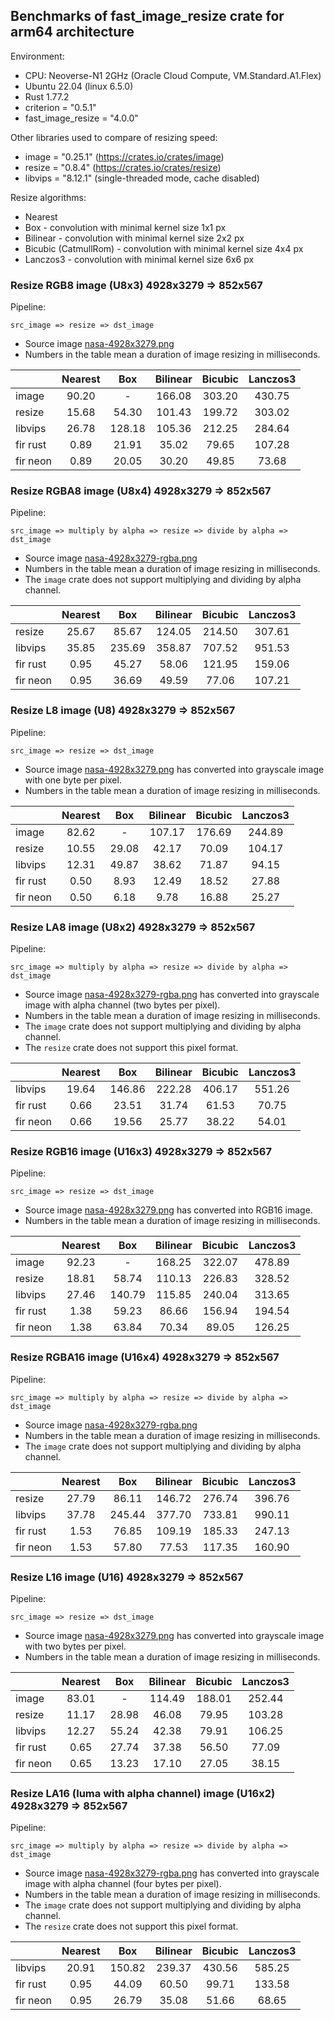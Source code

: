 <!-- introduction start -->

## Benchmarks of fast_image_resize crate for arm64 architecture

Environment:

- CPU: Neoverse-N1 2GHz (Oracle Cloud Compute, VM.Standard.A1.Flex)
- Ubuntu 22.04 (linux 6.5.0)
- Rust 1.77.2
- criterion = "0.5.1"
- fast_image_resize = "4.0.0"

Other libraries used to compare of resizing speed:

- image = "0.25.1" (<https://crates.io/crates/image>)
- resize = "0.8.4" (<https://crates.io/crates/resize>)
- libvips = "8.12.1" (single-threaded mode, cache disabled)

Resize algorithms:

- Nearest
- Box - convolution with minimal kernel size 1x1 px
- Bilinear - convolution with minimal kernel size 2x2 px
- Bicubic (CatmullRom) - convolution with minimal kernel size 4x4 px
- Lanczos3 - convolution with minimal kernel size 6x6 px

<!-- introduction end -->

<!-- bench_compare_rgb start -->

### Resize RGB8 image (U8x3) 4928x3279 => 852x567

Pipeline:

`src_image => resize => dst_image`

- Source image [nasa-4928x3279.png](https://github.com/Cykooz/fast_image_resize/blob/main/data/nasa-4928x3279.png)
- Numbers in the table mean a duration of image resizing in milliseconds.

|          | Nearest |  Box   | Bilinear | Bicubic | Lanczos3 |
|----------|:-------:|:------:|:--------:|:-------:|:--------:|
| image    |  90.20  |   -    |  166.08  | 303.20  |  430.75  |
| resize   |  15.68  | 54.30  |  101.43  | 199.72  |  303.02  |
| libvips  |  26.78  | 128.18 |  105.36  | 212.25  |  284.64  |
| fir rust |  0.89   | 21.91  |  35.02   |  79.65  |  107.28  |
| fir neon |  0.89   | 20.05  |  30.20   |  49.85  |  73.68   |

<!-- bench_compare_rgb end -->

<!-- bench_compare_rgba start -->

### Resize RGBA8 image (U8x4) 4928x3279 => 852x567

Pipeline:

`src_image => multiply by alpha => resize => divide by alpha => dst_image`

- Source image
  [nasa-4928x3279-rgba.png](https://github.com/Cykooz/fast_image_resize/blob/main/data/nasa-4928x3279-rgba.png)
- Numbers in the table mean a duration of image resizing in milliseconds.
- The `image` crate does not support multiplying and dividing by alpha channel.

|          | Nearest |  Box   | Bilinear | Bicubic | Lanczos3 |
|----------|:-------:|:------:|:--------:|:-------:|:--------:|
| resize   |  25.67  | 85.67  |  124.05  | 214.50  |  307.61  |
| libvips  |  35.85  | 235.69 |  358.87  | 707.52  |  951.53  |
| fir rust |  0.95   | 45.27  |  58.06   | 121.95  |  159.06  |
| fir neon |  0.95   | 36.69  |  49.59   |  77.06  |  107.21  |

<!-- bench_compare_rgba end -->

<!-- bench_compare_l start -->

### Resize L8 image (U8) 4928x3279 => 852x567

Pipeline:

`src_image => resize => dst_image`

- Source image [nasa-4928x3279.png](https://github.com/Cykooz/fast_image_resize/blob/main/data/nasa-4928x3279.png)
  has converted into grayscale image with one byte per pixel.
- Numbers in the table mean a duration of image resizing in milliseconds.

|          | Nearest |  Box  | Bilinear | Bicubic | Lanczos3 |
|----------|:-------:|:-----:|:--------:|:-------:|:--------:|
| image    |  82.62  |   -   |  107.17  | 176.69  |  244.89  |
| resize   |  10.55  | 29.08 |  42.17   |  70.09  |  104.17  |
| libvips  |  12.31  | 49.87 |  38.62   |  71.87  |  94.15   |
| fir rust |  0.50   | 8.93  |  12.49   |  18.52  |  27.88   |
| fir neon |  0.50   | 6.18  |   9.78   |  16.88  |  25.27   |

<!-- bench_compare_l end -->

<!-- bench_compare_la start -->

### Resize LA8 image (U8x2) 4928x3279 => 852x567

Pipeline:

`src_image => multiply by alpha => resize => divide by alpha => dst_image`

- Source image
  [nasa-4928x3279-rgba.png](https://github.com/Cykooz/fast_image_resize/blob/main/data/nasa-4928x3279-rgba.png)
  has converted into grayscale image with alpha channel (two bytes per pixel).
- Numbers in the table mean a duration of image resizing in milliseconds.
- The `image` crate does not support multiplying and dividing by alpha channel.
- The `resize` crate does not support this pixel format.

|          | Nearest |  Box   | Bilinear | Bicubic | Lanczos3 |
|----------|:-------:|:------:|:--------:|:-------:|:--------:|
| libvips  |  19.64  | 146.86 |  222.28  | 406.17  |  551.26  |
| fir rust |  0.66   | 23.51  |  31.74   |  61.53  |  70.75   |
| fir neon |  0.66   | 19.56  |  25.77   |  38.22  |  54.01   |

<!-- bench_compare_la end -->

<!-- bench_compare_rgb16 start -->

### Resize RGB16 image (U16x3) 4928x3279 => 852x567

Pipeline:

`src_image => resize => dst_image`

- Source image [nasa-4928x3279.png](https://github.com/Cykooz/fast_image_resize/blob/main/data/nasa-4928x3279.png)
  has converted into RGB16 image.
- Numbers in the table mean a duration of image resizing in milliseconds.

|          | Nearest |  Box   | Bilinear | Bicubic | Lanczos3 |
|----------|:-------:|:------:|:--------:|:-------:|:--------:|
| image    |  92.23  |   -    |  168.25  | 322.07  |  478.89  |
| resize   |  18.81  | 58.74  |  110.13  | 226.83  |  328.52  |
| libvips  |  27.46  | 140.79 |  115.85  | 240.04  |  313.65  |
| fir rust |  1.38   | 59.23  |  86.66   | 156.94  |  194.54  |
| fir neon |  1.38   | 63.84  |  70.34   |  89.05  |  126.25  |

<!-- bench_compare_rgb16 end -->

<!-- bench_compare_rgba16 start -->

### Resize RGBA16 image (U16x4) 4928x3279 => 852x567

Pipeline:

`src_image => multiply by alpha => resize => divide by alpha => dst_image`

- Source image
  [nasa-4928x3279-rgba.png](https://github.com/Cykooz/fast_image_resize/blob/main/data/nasa-4928x3279-rgba.png)
- Numbers in the table mean a duration of image resizing in milliseconds.
- The `image` crate does not support multiplying and dividing by alpha channel.

|          | Nearest |  Box   | Bilinear | Bicubic | Lanczos3 |
|----------|:-------:|:------:|:--------:|:-------:|:--------:|
| resize   |  27.79  | 86.11  |  146.72  | 276.74  |  396.76  |
| libvips  |  37.78  | 245.44 |  377.70  | 733.81  |  990.11  |
| fir rust |  1.53   | 76.85  |  109.19  | 185.33  |  247.13  |
| fir neon |  1.53   | 57.80  |  77.53   | 117.35  |  160.90  |

<!-- bench_compare_rgba16 end -->

<!-- bench_compare_l16 start -->

### Resize L16 image (U16) 4928x3279 => 852x567

Pipeline:

`src_image => resize => dst_image`

- Source image [nasa-4928x3279.png](https://github.com/Cykooz/fast_image_resize/blob/main/data/nasa-4928x3279.png)
  has converted into grayscale image with two bytes per pixel.
- Numbers in the table mean a duration of image resizing in milliseconds.

|          | Nearest |  Box  | Bilinear | Bicubic | Lanczos3 |
|----------|:-------:|:-----:|:--------:|:-------:|:--------:|
| image    |  83.01  |   -   |  114.49  | 188.01  |  252.44  |
| resize   |  11.17  | 28.98 |  46.08   |  79.95  |  103.28  |
| libvips  |  12.27  | 55.24 |  42.38   |  79.91  |  106.25  |
| fir rust |  0.65   | 27.74 |  37.38   |  56.50  |  77.09   |
| fir neon |  0.65   | 13.23 |  17.10   |  27.05  |  38.15   |

<!-- bench_compare_l16 end -->

<!-- bench_compare_la16 start -->

### Resize LA16 (luma with alpha channel) image (U16x2) 4928x3279 => 852x567

Pipeline:

`src_image => multiply by alpha => resize => divide by alpha => dst_image`

- Source image
  [nasa-4928x3279-rgba.png](https://github.com/Cykooz/fast_image_resize/blob/main/data/nasa-4928x3279-rgba.png)
  has converted into grayscale image with alpha channel (four bytes per pixel).
- Numbers in the table mean a duration of image resizing in milliseconds.
- The `image` crate does not support multiplying and dividing by alpha channel.
- The `resize` crate does not support this pixel format.

|          | Nearest |  Box   | Bilinear | Bicubic | Lanczos3 |
|----------|:-------:|:------:|:--------:|:-------:|:--------:|
| libvips  |  20.91  | 150.82 |  239.37  | 430.56  |  585.25  |
| fir rust |  0.95   | 44.09  |  60.50   |  99.71  |  133.58  |
| fir neon |  0.95   | 26.79  |  35.08   |  51.66  |  68.65   |

<!-- bench_compare_la16 end -->
